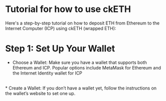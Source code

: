 #                                                                                        Tutorial for  how to use ckETH

Here's a step-by-step tutorial on how to deposit ETH from Ethereum to the Internet Computer (ICP) using ckETH (wrapped ETH):
# Step 1: Set Up Your Wallet
* Choose a Wallet: Make sure you have a wallet that supports both Ethereum and ICP. Popular options include MetaMask for Ethereum and the Internet Identity wallet for ICP
 <br>    
*  Create a Wallet: If you don’t have a wallet yet, follow the instructions on the wallet’s website to set one up.
